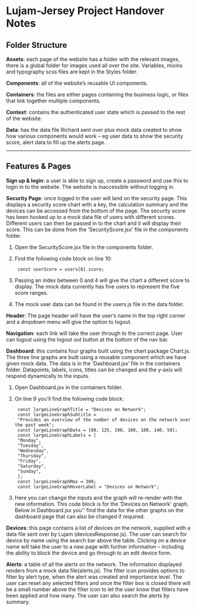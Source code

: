 # Lujam-Jersey Project Handover Notes

## Folder Structure

**Assets**: each page of the website has a folder with the relevant images, there is a global folder for images used all over the site. Variables, mixins and typography scss files are kept in the Styles folder.  

**Components**: all of the website’s reusable UI components.  

**Containers**: the files are either pages containing the business logic, or files that link together multiple components.   

**Context**: contains the authenticated user state which is passed to the rest of the website.  

**Data**: has the data file Richard sent over plus mock data created to show how various components would work – eg user data to show the security score, alert data to fill up the alerts page.   

****

## Features & Pages  

**Sign up & login**: a user is able to sign up, create a password and use this to login in to the website. The website is inaccessible without logging in.   

**Security Page**: once logged in the user will land on the security page. This displays a security score chart with a key, the calculation summary and the devices can be accessed from the bottom of the page. The security score has been hooked up to a mock data file of users with different scores. Different users can then be passed in to the chart and it will display their score. This can be done from the ‘SecurityScore.jsx’ file in the components folder.   

1. Open the SecurityScore.jsx file in the components folder.  
2. Find the following code block on line 10:

        const userScore = users[0].score;

3. Passing an index between 0 and 4 will give the chart a different score to display. The mock data currently has five users to represent the five score ranges.
4. The mock user data can be found in the users.js file in the data folder.  

**Header**: The page header will have the user’s name in the top right corner and a dropdown menu will give the option to logout.   

**Navigation**: each link will take the user through to the correct page. User can logout using the logout out button at the bottom of the nav bar.   

**Dashboard**: this contains four graphs built using the chart package Chart.js.  The three line graphs are built using a reusable component which we have given mock data. The data is in the ‘Dashboard.jsx’ file in the containers folder. Datapoints, labels, icons, titles can be changed and the y-axis will respond dynamically to the inputs. 

1. Open Dashboard.jsx in the containers folder.
2. On line 9 you'll find the following code block:

        const largeLineGraphTitle = "Devices on Network";
        const largeLineGraphSubtitle =
        "Provides an overview of the number of devices on the network over the past week";
        const largeLineGraphData = [60, 125, 190, 160, 100, 140, 50];
        const largeLineGraphLabels = [
        "Monday",
        "Tuesday",
        "Wednesday",
        "Thursday",
        "Friday",
        "Saturday",
        "Sunday",
        ];
        const largeLineGraphMax = 300;
        const largeLineGraphHoverLabel = "Devices on Network";

3. Here you can change the inputs and the graph will re-render with the new information. This code block is for the 'Devices on Network' graph. Below in Dashboard.jsx you'' find the data for the other graphs on the dashboard page that can also be changed if required.


**Devices**: this page contains a list of devices on the network, supplied with a data file sent over by Lujam (devicesResponse.js). The user can search for device by name using the search bar above the table. Clicking on a device name will take the user to a new page with further information – including the ability to block the device and go through to an edit device form. 



**Alerts**: a table of all the alerts on the network. The information displayed renders from a mock data file(alerts.js). The filter icon provides options to filter by alert type, when the alert was created and importance level. The user can reset any selected filters and once the filter box is closed there will be a small number above the filter icon to let the user know that filters have been applied and how many. The user can also search the alerts by summary.    

